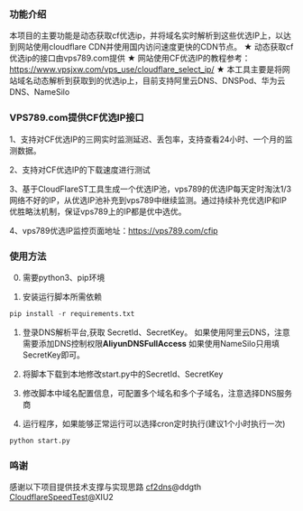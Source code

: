 ### 功能介绍

本项目的主要功能是动态获取cf优选ip，并将域名实时解析到这些优选IP上，以达到网站使用cloudflare CDN并使用国内访问速度更快的CDN节点。
★ 动态获取cf优选ip的接口由vps789.com提供
★ 网站使用CF优选IP的教程参考：https://www.vpsjxw.com/vps_use/cloudflare_select_ip/
★ 本工具主要是将网站域名动态解析到获取到的优选ip上，目前支持阿里云DNS、DNSPod、华为云DNS、NameSilo

### VPS789.com提供CF优选IP接口
1、支持对CF优选IP的三网实时监测延迟、丢包率，支持查看24小时、一个月的监测数据。

2、支持对CF优选IP的下载速度进行测试

3、基于CloudFlareST工具生成一个优选IP池，vps789的优选IP每天定时淘汰1/3网络不好的IP，从优选IP池补充到vps789中继续监测。通过持续补充优选IP和IP优胜略汰机制，保证vps789上的IP都是优中选优。

4、vps789优选IP监控页面地址：https://vps789.com/cfip

### 使用方法

0.  需要python3、pip环境

1.  安装运行脚本所需依赖

```python
pip install -r requirements.txt
```

1.  登录DNS解析平台,获取 SecretId、SecretKey。
   如果使用阿里云DNS，注意需要添加DNS控制权限**AliyunDNSFullAccess**
   如果使用NameSilo只用填SecretKey即可。

2.  将脚本下载到本地修改start.py中的SecretId、SecretKey

3.  修改脚本中域名配置信息，可配置多个域名和多个子域名，注意选择DNS服务商


4.  运行程序，如果能够正常运行可以选择cron定时执行(建议1个小时执行一次)

```python
python start.py
```

### 鸣谢
感谢以下项目提供技术支撑与实现思路
[cf2dns](https://github.com/ddgth/cf2dns)@ddgth
[CloudflareSpeedTest](https://github.com/XIU2/CloudflareSpeedTest)@XIU2
